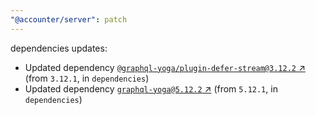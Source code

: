 ```yaml
---
"@accounter/server": patch
---
```

dependencies updates:
  - Updated dependency [`@graphql-yoga/plugin-defer-stream@3.12.2` ↗︎](https://www.npmjs.com/package/@graphql-yoga/plugin-defer-stream/v/3.12.2) (from `3.12.1`, in `dependencies`)
  - Updated dependency [`graphql-yoga@5.12.2` ↗︎](https://www.npmjs.com/package/graphql-yoga/v/5.12.2) (from `5.12.1`, in `dependencies`)
